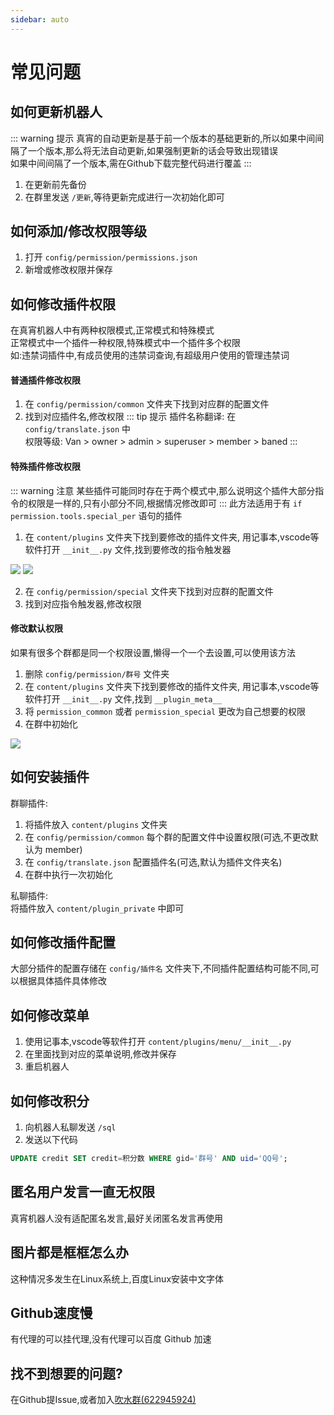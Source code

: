 ```yaml
---
sidebar: auto
---
```

# 常见问题
## 如何更新机器人
::: warning 提示
真宵的自动更新是基于前一个版本的基础更新的,所以如果中间间隔了一个版本,那么将无法自动更新,如果强制更新的话会导致出现错误  
如果中间间隔了一个版本,需在Github下载完整代码进行覆盖
:::
1. 在更新前先备份
2. 在群里发送 `/更新`,等待更新完成进行一次初始化即可

## 如何添加/修改权限等级
1. 打开 `config/permission/permissions.json`
2. 新增或修改权限并保存

## 如何修改插件权限
在真宵机器人中有两种权限模式,正常模式和特殊模式  
正常模式中一个插件一种权限,特殊模式中一个插件多个权限  
如:违禁词插件中,有成员使用的违禁词查询,有超级用户使用的管理违禁词  
#### 普通插件修改权限
1. 在 `config/permission/common`  文件夹下找到对应群的配置文件
2. 找到对应插件名,修改权限
::: tip 提示
插件名称翻译: 在 `config/translate.json` 中  
权限等级: Van > owner > admin > superuser > member > baned
:::
#### 特殊插件修改权限
::: warning 注意
某些插件可能同时存在于两个模式中,那么说明这个插件大部分指令的权限是一样的,只有小部分不同,根据情况修改即可
:::
此方法适用于有 `if permission.tools.special_per` 语句的插件
1. 在 `content/plugins` 文件夹下找到要修改的插件文件夹, 用记事本,vscode等软件打开 `__init__.py` 文件,找到要修改的指令触发器
<img src="/image/problem/permission_1.png">
<img src="/image/problem/permission_2.png">

2. 在 `config/permission/special` 文件夹下找到对应群的配置文件
3. 找到对应指令触发器,修改权限
#### 修改默认权限
如果有很多个群都是同一个权限设置,懒得一个一个去设置,可以使用该方法
1. 删除 `config/permission/群号` 文件夹
2. 在 `content/plugins` 文件夹下找到要修改的插件文件夹, 用记事本,vscode等软件打开 `__init__.py` 文件,找到 `__plugin_meta__`
3. 将 `permission_common` 或者 `permission_special` 更改为自己想要的权限
4. 在群中初始化
<img src="/image/problem/permission_3.png">

## 如何安装插件
群聊插件:  
1. 将插件放入 `content/plugins` 文件夹
2. 在 `config/permission/common` 每个群的配置文件中设置权限(可选,不更改默认为 member)
3. 在 `config/translate.json` 配置插件名(可选,默认为插件文件夹名)
4. 在群中执行一次初始化  

私聊插件:  
将插件放入 `content/plugin_private` 中即可

## 如何修改插件配置
大部分插件的配置存储在 `config/插件名` 文件夹下,不同插件配置结构可能不同,可以根据具体插件具体修改

## 如何修改菜单
1. 使用记事本,vscode等软件打开 `content/plugins/menu/__init__.py` 
2. 在里面找到对应的菜单说明,修改并保存
3. 重启机器人

## 如何修改积分
1. 向机器人私聊发送 `/sql`
2. 发送以下代码
```sql
UPDATE credit SET credit=积分数 WHERE gid='群号' AND uid='QQ号';
```

## 匿名用户发言一直无权限
真宵机器人没有适配匿名发言,最好关闭匿名发言再使用

## 图片都是框框怎么办
这种情况多发生在Linux系统上,百度Linux安装中文字体

## Github速度慢
有代理的可以挂代理,没有代理可以百度 Github 加速

## 找不到想要的问题?
在Github提Issue,或者加入[吹水群(622945924)](https://jq.qq.com/?_wv=1027&k=ElDdjklL)
